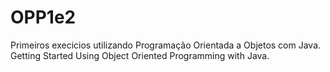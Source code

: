 # OPP1e2
Primeiros execicios utilizando Programação Orientada a Objetos com Java.
Getting Started Using Object Oriented Programming with Java.
